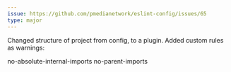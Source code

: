 ```yaml
---
issue: https://github.com/pmedianetwork/eslint-config/issues/65
type: major
---
```


Changed structure of project from config, to a plugin.
Added custom rules as warnings: 

no-absolute-internal-imports
no-parent-imports
